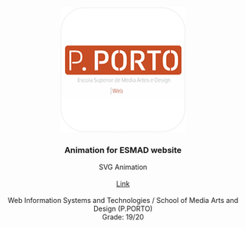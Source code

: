 <p align="center">
  <img src="https://github.com/joaorafaelsantos/esmad_intro/blob/master/logo.png?raw=true" width=256 height=256>

  <h3 align="center"><b>Animation for ESMAD website </b></h3>

  <p align="center">
    SVG Animation
    <br>
    <br>
    <a href="https://joaorafaelsantos.github.io/esmad_intro/">Link</a>
    <br>
    <br>
    Web Information Systems and Technologies / School of Media Arts and Design (P.PORTO)
    <br>
    Grade: 19/20
    <br>
  </p>
</p>
